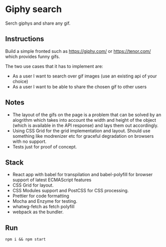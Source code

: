 # Giphy search
Serch giphys and share any gif.

## Instructions
Build a simple fronted such as https://giphy.com/ or https://tenor.com/ which provides funny gifs.

The two use cases that it has to implement are:

* As a user I want to search over gif images (use an existing api of your choice)
* As a user I want to be able to share the chosen gif to other users

## Notes
* The layout of the gifs on the page is a problem that can be solved by an alogrithm which takes into account the width and height of the object (which is available in the API response) and lays them out accordingly.
* Using CSS Grid for the grid implementation and layout. Should use something like modrenizer etc for graceful degradation on browsers with no support.
* Tests just for proof of concept.

  
## Stack
* React app with babel for transpilation and babel-polyfill for browser support of latest ECMAScript features
* CSS Grid for layout. 
* CSS Modules support and PostCSS for CSS processing.
* Prettier for code formatting
* Mocha and Enzyme for testing.
* whatwg-fetch as fetch polyfill
* webpack as the bundler.

## Run
`npm i && npm start`
